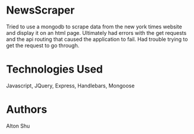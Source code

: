 # NewsScraper

Tried to use a mongodb to scrape data from the new york times website and display it on an html page. Ultimately had errors with the get requests and the api routing that caused the application to fail. Had trouble trying to get the request to go through.

# Technologies Used

Javascript, JQuery, Express, Handlebars, Mongoose

# Authors

Alton Shu